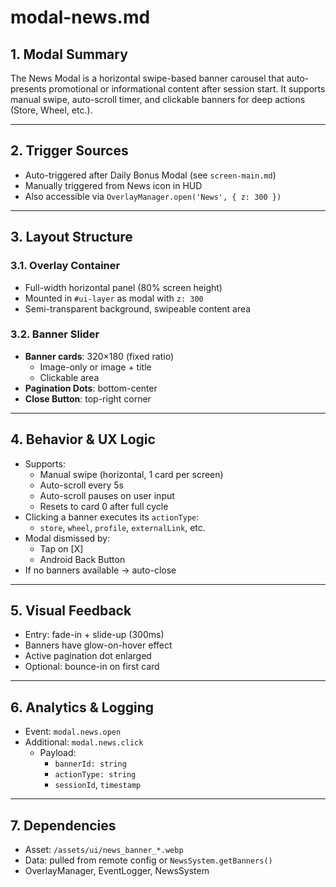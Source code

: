 # modal-news.md

## 1. Modal Summary
The News Modal is a horizontal swipe-based banner carousel that auto-presents promotional or informational content after session start. It supports manual swipe, auto-scroll timer, and clickable banners for deep actions (Store, Wheel, etc.).

---

## 2. Trigger Sources
- Auto-triggered after Daily Bonus Modal (see `screen-main.md`)
- Manually triggered from News icon in HUD
- Also accessible via `OverlayManager.open('News', { z: 300 })`

---

## 3. Layout Structure
### 3.1. Overlay Container
- Full-width horizontal panel (80% screen height)
- Mounted in `#ui-layer` as modal with `z: 300`
- Semi-transparent background, swipeable content area

### 3.2. Banner Slider
- **Banner cards**: 320×180 (fixed ratio)
  - Image-only or image + title
  - Clickable area
- **Pagination Dots**: bottom-center
- **Close Button**: top-right corner

---

## 4. Behavior & UX Logic
- Supports:
  - Manual swipe (horizontal, 1 card per screen)
  - Auto-scroll every 5s
  - Auto-scroll pauses on user input
  - Resets to card 0 after full cycle
- Clicking a banner executes its `actionType`:
  - `store`, `wheel`, `profile`, `externalLink`, etc.
- Modal dismissed by:
  - Tap on [X]
  - Android Back Button
- If no banners available → auto-close

---

## 5. Visual Feedback
- Entry: fade-in + slide-up (300ms)
- Banners have glow-on-hover effect
- Active pagination dot enlarged
- Optional: bounce-in on first card

---

## 6. Analytics & Logging
- Event: `modal.news.open`
- Additional: `modal.news.click`
  - Payload:
    - `bannerId: string`
    - `actionType: string`
    - `sessionId`, `timestamp`

---

## 7. Dependencies
- Asset: `/assets/ui/news_banner_*.webp`
- Data: pulled from remote config or `NewsSystem.getBanners()`
- OverlayManager, EventLogger, NewsSystem
